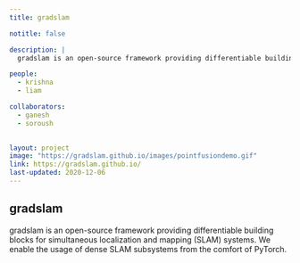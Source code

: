 ```yaml
---
title: gradslam

notitle: false

description: |
  gradslam is an open-source framework providing differentiable building blocks for simultaneous localization and mapping (SLAM) systems. We enable the usage of dense SLAM subsystems from the comfort of PyTorch.

people:
  - krishna
  - liam

collaborators:
  - ganesh
  - soroush
  

layout: project
image: "https://gradslam.github.io/images/pointfusiondemo.gif"
link: https://gradslam.github.io/
last-updated: 2020-12-06
---
```


## gradslam

gradslam is an open-source framework providing differentiable building blocks for simultaneous localization and mapping (SLAM) systems. We enable the usage of dense SLAM subsystems from the comfort of PyTorch.
